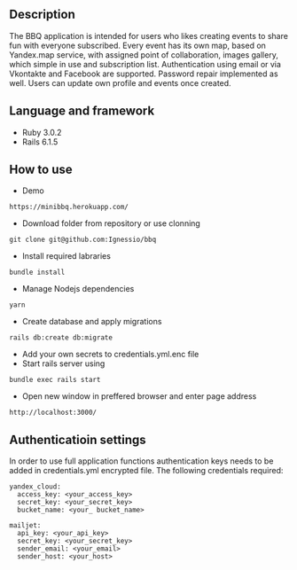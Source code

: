 ## Description

  The BBQ application is intended for users who likes creating events to share fun with everyone subscribed.
  Every event has its own map, based on Yandex.map service, with assigned point of collaboration, images gallery, which simple in use and subscription list.
  Authentication using email or via Vkontakte and Facebook are supported. Password repair implemented as well.
  Users can update own profile and events once created.

## Language and framework
  * Ruby 3.0.2
  * Rails 6.1.5

## How to use

  * Demo
  ```
  https://minibbq.herokuapp.com/
  ```
  * Download folder from repository or use clonning
  ```
  git clone git@github.com:Ignessio/bbq
  ```
  * Install required labraries
  ```
  bundle install
  ```
  * Manage Nodejs dependencies
  ```
  yarn
  ```
  * Create database and apply migrations
  ```
  rails db:create db:migrate
  ```
  * Add your own secrets to credentials.yml.enc file
  * Start rails server using
  ```
  bundle exec rails start
  ```
  * Open new window in preffered browser and enter page address
  ```
  http://localhost:3000/
  ```

## Authenticatioin settings

  In order to use full application functions authentication keys needs to be added in
  credentials.yml encrypted file.
  The following credentials required:

  ```
  yandex_cloud:
    access_key: <your_access_key>
    secret_key: <your_secret_key>
    bucket_name: <your_ bucket_name>

  mailjet:
    api_key: <your_api_key>
    secret_key: <your_secret_key>
    sender_email: <your_email>
    sender_host: <your_host>
  ```
